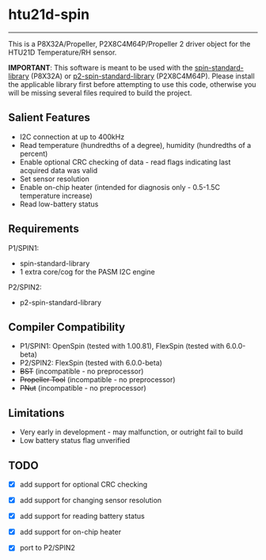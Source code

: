 # htu21d-spin 
-------------

This is a P8X32A/Propeller, P2X8C4M64P/Propeller 2 driver object for the HTU21D Temperature/RH sensor.

**IMPORTANT**: This software is meant to be used with the [spin-standard-library](https://github.com/avsa242/spin-standard-library) (P8X32A) or [p2-spin-standard-library](https://github.com/avsa242/p2-spin-standard-library) (P2X8C4M64P). Please install the applicable library first before attempting to use this code, otherwise you will be missing several files required to build the project.

## Salient Features

* I2C connection at up to 400kHz
* Read temperature (hundredths of a degree), humidity (hundredths of a percent)
* Enable optional CRC checking of data - read flags indicating last acquired data was valid
* Set sensor resolution
* Enable on-chip heater (intended for diagnosis only - 0.5-1.5C temperature increase)
* Read low-battery status

## Requirements

P1/SPIN1:
* spin-standard-library
* 1 extra core/cog for the PASM I2C engine

P2/SPIN2:
* p2-spin-standard-library

## Compiler Compatibility

* P1/SPIN1: OpenSpin (tested with 1.00.81), FlexSpin (tested with 6.0.0-beta)
* P2/SPIN2: FlexSpin (tested with 6.0.0-beta)
* ~~BST~~ (incompatible - no preprocessor)
* ~~Propeller Tool~~ (incompatible - no preprocessor)
* ~~PNut~~ (incompatible - no preprocessor)

## Limitations

* Very early in development - may malfunction, or outright fail to build
* Low battery status flag unverified

## TODO

- [x] add support for optional CRC checking
- [x] add support for changing sensor resolution
- [x] add support for reading battery status
- [x] add support for on-chip heater
- [x] port to P2/SPIN2

